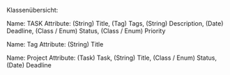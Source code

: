 Klassenübersicht:

Name: TASK
Attribute: (String) Title, (Tag) Tags, (String) Description, (Date) Deadline, (Class / Enum) Status, (Class / Enum) Priority

Name: Tag
Attribute: (String) Title

Name: Project
Attribute: (Task) Task, (String) Title, (Class / Enum) Status, (Date) Deadline